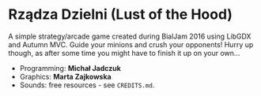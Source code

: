 # Rządza Dzielni (Lust of the Hood)

A simple strategy/arcade game created during BialJam 2016 using LibGDX and Autumn MVC. Guide your minions and crush your opponents! Hurry up though, as after some time you might have to finish it up on your own...

- Programming: **Michał Jadczuk**
- Graphics: **Marta Zajkowska**
- Sounds: free resources - see `CREDITS.md`.
